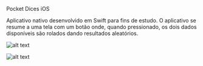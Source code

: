 Pocket Dices iOS

Aplicativo nativo desenvolvido em Swift para fins de estudo.
O aplicativo se resume a uma tela com um botão onde, quando pressionado, os dois dados disponíveis são rolados dando resultados aleatórios.

![alt text](https://res.cloudinary.com/dzznfliwu/image/upload/v1673808030/Simulator_Screen_Shot_-_iPhone_11_-_2023-01-15_at_15.34.45_ktitxf.png)

![alt text](https://res.cloudinary.com/dzznfliwu/image/upload/v1673808030/Simulator_Screen_Shot_-_iPhone_11_-_2023-01-15_at_15.34.29_qeidid.png) 
